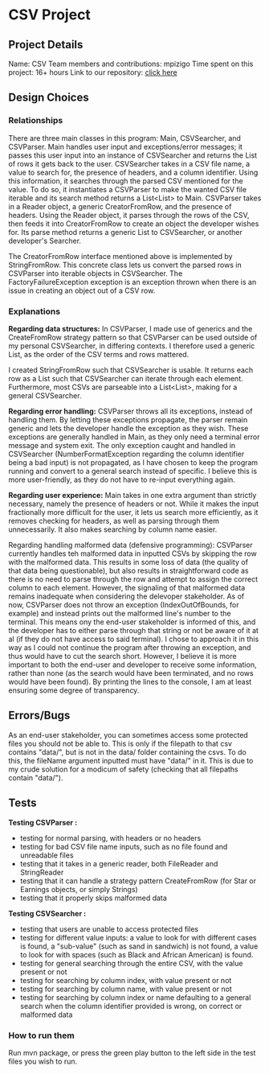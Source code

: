 # CSV Project

## Project Details

Name: CSV
Team members and contributions: mpizigo
Time spent on this project: 16+ hours
Link to our repository: [click here](https://github.com/cs0320-s24/server-kczhang-mpizigo.git)


## Design Choices

### Relationships
There are three main classes in this program: Main, CSVSearcher, and CSVParser. Main handles
user input and exceptions/error messages; it passes this user input into an instance of CSVSearcher
and returns the List<String> of rows it gets back to the user.
CSVSearcher takes in a CSV file name, a value to search for, the presence of headers, and a column
identifier. Using this information, it searches through the parsed CSV mentioned for the value. To
do so, it instantiates a CSVParser to make the wanted CSV file iterable and its search method returns
a List<List<String>> to Main.
CSVParser takes in a Reader object, a generic CreatorFromRow, and the presence of headers. Using the
Reader object, it parses through the rows of the CSV, then feeds it into CreatorFromRow to create
an object the developer wishes for. Its parse method returns a generic List<T> to CSVSearcher,
or another developer's Searcher.

The CreatorFromRow interface mentioned above is implemented by StringFromRow. This concrete class lets
us convert the parsed rows in CSVParser into iterable objects in CSVSearcher.
The FactoryFailureException exception is an exception thrown when there is an issue in creating
an object out of a CSV row.

### Explanations
**Regarding data structures:**
In CSVParser, I made use of generics and the CreateFromRow strategy pattern so that CSVParser can
be used outside of my personal CSVSearcher, in differing contexts. I therefore used a generic List<T>,
as the order of the CSV terms and rows mattered.

I created StringFromRow such that CSVSearcher is usable. It returns each row as a List<String> such
that CSVSearcher can iterate through each element. Furthermore, most CSVs are parseable into a
List<List<String>>, making for a general CSVSearcher.

**Regarding error handling:**
CSVParser throws all its exceptions, instead of handling them. By letting these exceptions propagate,
the parser remain generic and lets the developer handle the exception as they wish. These exceptions
are generally handled in Main, as they only need a terminal error message and system exit. The only
exception caught and handled in CSVSearcher (NumberFormatException regarding the column identifier
being a bad input) is not propagated, as I have chosen to keep the program running and convert to
a general search instead of specific. I believe this is more user-friendly, as they do not have to
re-input everything again.

**Regarding user experience:**
Main takes in one extra argument than strictly necessary, namely the presence of headers or not.
While it makes the input fractionally more difficult for the user, it lets us search more efficiently,
as it removes checking for headers, as well as parsing through them unnecessarily. It also makes
searching by column name easier.

Regarding handling malformed data (defensive programming):
CSVParser currently handles teh malformed data in inputted CSVs by skipping the row with the malformed
data. This results in some loss of data (the quality of that data being questionable), but also
results in straightforward code as there is no need to parse through the row and attempt to assign
the correct column to each element.
However, the signaling of that malformed data remains inadequate when considering the delevoper
stakeholder. As of now, CSVParser does not throw an exception (IndexOutOfBounds, for example) and
instead prints out the malformed line's number to the terminal. This means ony the end-user
stakeholder is informed of this, and the developer has to either parse through that string or
not be aware of it at al (if they do not have access to said terminal). I chose to approach it in this
way as I could not continue the program after throwing an exception, and thus would have to cut the
search short. However, I believe it is more important to both the end-user and developer to receive
some information, rather than none (as the search would have been terminated, and no rows would have
been found). By printing the lines to the console, I am at least ensuring some degree of transparency.

## Errors/Bugs
As an end-user stakeholder, you can sometimes access some protected files you should not be able to.
This is only if the filepath to that csv contains "data/", but is not in the data/ folder containing
the csvs.
To do this, the fileName argument inputted must have "data/" in it.
This is due to my crude solution for a modicum of safety (checking that all filepaths contain "data/").

## Tests
**Testing CSVParser :**
- testing for normal parsing, with headers or no headers
- testing for bad CSV file name inputs, such as no file found and unreadable files
- testing that it takes in a generic reader, both FileReader and StringReader
- testing that it can handle a strategy pattern CreateFromRow (for Star or Earnings objects, or
simply Strings)
- testing that it properly skips malformed data

**Testing CSVSearcher :**
- testing that users are unable to access protected files
- testing for different value inputs: a value to look for with different cases is found,
a "sub-value" (such as sand in sandwich) is not found, a value to look for with spaces (such as
Black and African American) is found.
- testing for general searching through the entire CSV, with the value present or not
- testing for searching by column index, with value present or not
- testing for searching by column name, with value present or not
- testing for searching by column index or name defaulting to a general search when the column
identifier provided is wrong, on correct or malformed data

### How to run them
Run mvn package, or press the green play button to the left side in the test files you wish to run.